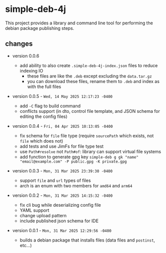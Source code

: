 # simple-deb-4j

This project provides a library and command line tool for performing the debian package publishing steps.

## changes

* version 0.0.6
  * add ability to also create `.simple-deb-4j-index.json` files to reduce indexing IO
    * these files are like the `.deb` except excluding the `data.tar.gz`
    * you can download these files, rename them to `.deb` and index as with the full files

* version 0.0.5 - `Wed, 14 May 2025 12:17:23 -0400`
  * add `-C` flag to build command
  * conflicts support (in dto, control file template, and JSON schema for editing the config files)

* version 0.0.4 - `Fri, 04 Apr 2025 10:13:05 -0400`
  * fix schema for `file` file type (require `sourcePath` which exists, not `file` which does not)
  * add tests and use JimFs for file type test
  * use `Path#resolve` not `Path#of`: library can support virtual file systems
  * add function to generate gpg key `simple-deb g gk "name" "email@example.com" -P public.gpg -K private.gpg`

* version 0.0.3 - `Mon, 31 Mar 2025 23:39:30 -0400`
  * support `file` and `url` types of files
  * arch is an enum with two members for `amd64` and `arm64`

* version 0.0.2 - `Mon, 31 Mar 2025 14:15:32 -0400`
  * fix cli bug while deserializing config file
  * YAML support
  * change upload pattern
  * include published json schema for IDE

* version 0.0.1 - `Mon, 31 Mar 2025 12:29:56 -0400`
  * builds a debian package that installs files (data files and `postinst`, etc...)
